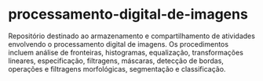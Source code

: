 # processamento-digital-de-imagens
Repositório destinado ao armazenamento e compartilhamento de atividades envolvendo o processamento digital de imagens. Os procedimentos incluem análise de fronteiras, histogramas, equalização, transformações lineares, especificação, filtragens, máscaras, detecção de bordas, operações e filtragens morfológicas, segmentação e classificação.

